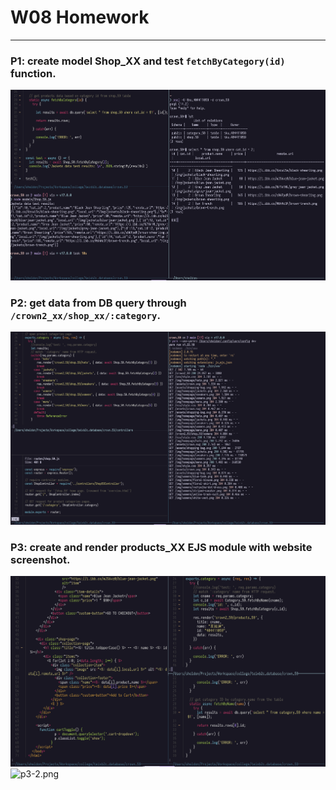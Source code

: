 # W08 Homework
------
### P1: create model Shop_XX and test `fetchByCategory(id)` function.

![p1.png](../assets/w08_p1.png)

### P2: get data from DB query through `/crown2_xx/shop_xx/:category`.

![p2.png](../assets/w08_p2.png)

### P3: create and render products_XX EJS module with website screenshot.

![p3-1.png](../assets/w08_p3-1.png)
![p3-2.png](../assets/w08_p3-2.png)

